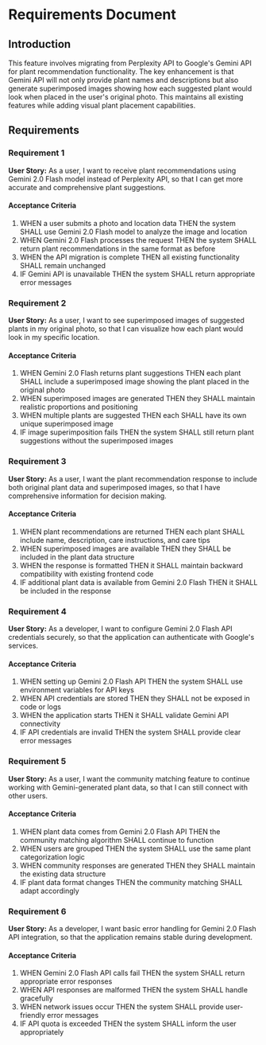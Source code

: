 # Requirements Document

## Introduction

This feature involves migrating from Perplexity API to Google's Gemini API for plant recommendation functionality. The key enhancement is that Gemini API will not only provide plant names and descriptions but also generate superimposed images showing how each suggested plant would look when placed in the user's original photo. This maintains all existing features while adding visual plant placement capabilities.

## Requirements

### Requirement 1

**User Story:** As a user, I want to receive plant recommendations using Gemini 2.0 Flash model instead of Perplexity API, so that I can get more accurate and comprehensive plant suggestions.

#### Acceptance Criteria

1. WHEN a user submits a photo and location data THEN the system SHALL use Gemini 2.0 Flash model to analyze the image and location
2. WHEN Gemini 2.0 Flash processes the request THEN the system SHALL return plant recommendations in the same format as before
3. WHEN the API migration is complete THEN all existing functionality SHALL remain unchanged
4. IF Gemini API is unavailable THEN the system SHALL return appropriate error messages

### Requirement 2

**User Story:** As a user, I want to see superimposed images of suggested plants in my original photo, so that I can visualize how each plant would look in my specific location.

#### Acceptance Criteria

1. WHEN Gemini 2.0 Flash returns plant suggestions THEN each plant SHALL include a superimposed image showing the plant placed in the original photo
2. WHEN superimposed images are generated THEN they SHALL maintain realistic proportions and positioning
3. WHEN multiple plants are suggested THEN each SHALL have its own unique superimposed image
4. IF image superimposition fails THEN the system SHALL still return plant suggestions without the superimposed images

### Requirement 3

**User Story:** As a user, I want the plant recommendation response to include both original plant data and superimposed images, so that I have comprehensive information for decision making.

#### Acceptance Criteria

1. WHEN plant recommendations are returned THEN each plant SHALL include name, description, care instructions, and care tips
2. WHEN superimposed images are available THEN they SHALL be included in the plant data structure
3. WHEN the response is formatted THEN it SHALL maintain backward compatibility with existing frontend code
4. IF additional plant data is available from Gemini 2.0 Flash THEN it SHALL be included in the response

### Requirement 4

**User Story:** As a developer, I want to configure Gemini 2.0 Flash API credentials securely, so that the application can authenticate with Google's services.

#### Acceptance Criteria

1. WHEN setting up Gemini 2.0 Flash API THEN the system SHALL use environment variables for API keys
2. WHEN API credentials are stored THEN they SHALL not be exposed in code or logs
3. WHEN the application starts THEN it SHALL validate Gemini API connectivity
4. IF API credentials are invalid THEN the system SHALL provide clear error messages

### Requirement 5

**User Story:** As a user, I want the community matching feature to continue working with Gemini-generated plant data, so that I can still connect with other users.

#### Acceptance Criteria

1. WHEN plant data comes from Gemini 2.0 Flash API THEN the community matching algorithm SHALL continue to function
2. WHEN users are grouped THEN the system SHALL use the same plant categorization logic
3. WHEN community responses are generated THEN they SHALL maintain the existing data structure
4. IF plant data format changes THEN the community matching SHALL adapt accordingly

### Requirement 6

**User Story:** As a developer, I want basic error handling for Gemini 2.0 Flash API integration, so that the application remains stable during development.

#### Acceptance Criteria

1. WHEN Gemini 2.0 Flash API calls fail THEN the system SHALL return appropriate error responses
2. WHEN API responses are malformed THEN the system SHALL handle gracefully
3. WHEN network issues occur THEN the system SHALL provide user-friendly error messages
4. IF API quota is exceeded THEN the system SHALL inform the user appropriately